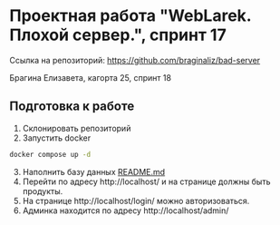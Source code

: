 # Проектная работа "WebLarek. Плохой сервер.", спринт 17

Ссылка на репозиторий: https://github.com/braginaliz/bad-server

Брагина Елизавета, кагорта 25, спринт 18

## Подготовка к работе
1. Склонировать репозиторий
2. Запустить docker
```bash
docker compose up -d
```
3. Наполнить базу данных
[README.md](.dump%2FREADME.md)
4. Перейти по адресу http://localhost/ и на странице должны быть продукты.
5. На странице http://localhost/login/ можно авторизоваться.
6. Админка находится по адресу http://localhost/admin/

